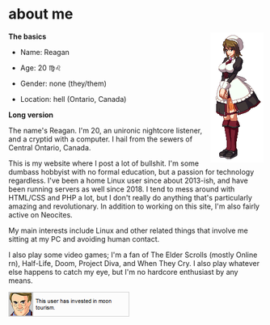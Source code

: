 # about me

<img src="/images/shannon.gif" alt="Shannon from Umineko" style="float:right;">

**The basics**

* Name: Reagan

* Age: 20 ♍♌

* Gender: none (they/them)

* Location: hell (Ontario, Canada)

**Long version**

The name's Reagan. I'm 20, an unironic nightcore listener, and a cryptid with a computer. I hail from the sewers of Central Ontario, Canada.

This is my website where I post a lot of bullshit. I'm some dumbass hobbyist with no formal education, but a passion for technology regardless. I've been a home Linux user since about 2013-ish, and have been running servers as well since 2018. I tend to mess around with HTML/CSS and PHP a lot, but I don't really do anything that's particularly amazing and revolutionary. In addition to working on this site, I'm also fairly active on Neocites. 

My main interests include Linux and other related things that involve me sitting at my PC and avoiding human contact.

I also play some video games; I'm a fan of The Elder Scrolls (mostly Online rn), Half-Life, Doom, Project Diva, and When They Cry. I also play whatever else happens to catch my eye, but I'm no hardcore enthusiast by any means.

![This user has invested in moon tourism.](/images/moontourism.png)